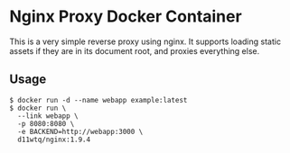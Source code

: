 # Nginx Proxy Docker Container

This is a very simple reverse proxy using nginx. It supports loading static
assets if they are in its document root, and proxies everything else.

## Usage

    $ docker run -d --name webapp example:latest
    $ docker run \
      --link webapp \
      -p 8080:8080 \
      -e BACKEND=http://webapp:3000 \
      d11wtq/nginx:1.9.4

